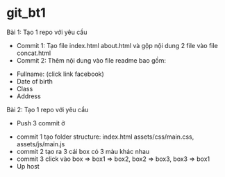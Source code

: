 # git_bt1
Bài 1: Tạo 1 repo với yêu cầu
- Commit 1: Tạo file index.html about.html và gộp nội dung 2 file vào file concat.html
- Commit 2: Thêm nội dung vào file readme bao gồm:
+ Fullname: (click link facebook)
+ Date of birth
+ Class
+ Address

Bài 2: Tạo 1 repo với yêu cầu
- Push 3 commit ở 
+ commit 1 tạo folder structure: index.html assets/css/main.css, assets/js/main.js
+ commit 2 tạo ra 3 cái box có 3 màu khác nhau
+ commit 3 click vào box => box1 => box2, box2 => box3, box3 => box1 
+ Up host